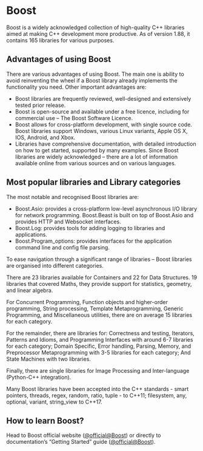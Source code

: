 # Boost

Boost is a widely acknowledged collection of high-quality C++ libraries aimed at making C++ development more productive. As of version 1.88, it contains 165 libraries for various purposes.

## Advantages of using Boost

There are various advantages of using Boost. The main one is ability to avoid reinventing the wheel if a Boost library already implements the functionality you need. Other important advantages are: 
-	Boost libraries are frequently reviewed, well-designed and extensively tested prior release. 
-	Boost is open-source and available under a free licence, including for commercial use – The Boost Software Licence. 
-	Boost allows for cross-platform development, with single source code. Boost libraries support Windows, various Linux variants, Apple OS X, IOS, Android, and Xbox. 
-	Libraries have comprehensive documentation, with detailed introduction on how to get started, supported by many examples. Since Boost libraries are widely acknowledged – there are a lot of information available online from various sources and on various languages.
  
## Most popular libraries and Library categories 

The most notable and recognised Boost libraries are:

- Boost.Asio: provides a cross-platform low-level asynchronous I/O library for network programming. Boost.Beast is built on top of Boost.Asio and provides HTTP and Websocket interfaces. 
- Boost.Log: provides tools for adding logging to libraries and applications.
- Boost.Program_options: provides interfaces for the application command line and config file parsing.

To ease navigation through a significant range of libraries – Boost libraries are organised into different categories. 

There are 23 libraries available for Containers and 22 for Data Structures. 19 libraries that covered Maths, they provide support for statistics, geometry, and linear algebra. 

For Concurrent Programming, Function objects and higher-order programming, String processing, Template Metaprogramming, Generic Programming, and Miscellaneous utilities, there are on average 15 libraries for each category. 

For the remainder, there are libraries for: Correctness and testing, Iterators, Patterns and Idioms, and Programming Interfaces with around 6-7 libraries for each category; Domain Specific, Error handling, Parsing, Memory, and Preprocessor Metaprogramming with 3-5 libraries for each category; And State Machines with two libraries. 

Finally, there are single libraries for Image Processing and Inter-language (Python-C++ integration). 

Many Boost libraries have been accepted into the C++ standards - smart pointers, threads, regex, random, ratio, tuple - to C++11; filesystem, any, optional, variant, string_view to C++17.

## How to learn Boost? 

Head to Boost official website ([@official@Boost](https://www.boost.io)) or directly to documentation’s “Getting Started” guide ([@official@Boost](https://www.boost.io/doc/user-guide/getting-started.html)). 
